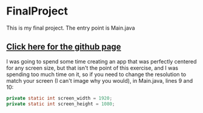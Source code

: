 # FinalProject
This is my final project.
The entry point is Main.java

## [Click here for the github page](https://github.com/pecuniam1/FinalProject)


I was going to spend some time creating an app that was perfectly centered for any screen size, but that isn't the point of this exercise, and I was spending too much time on it, so if you need to change the resolution to match your screen (I can\'t image why you would), in Main.java, lines 9 and 10:
```java
private static int screen_width = 1920;
private static int screen_height = 1080;
```

